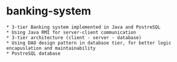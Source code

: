 ﻿# banking-system

	* 3-tier Banking system implemented in Java and PostreSQL
	* Using Java RMI for server-client communication
	* 3-tier architecture (client - server - database)
	* Using DAO design pattern in database tier, for better logic encapuslation and maintainability
	* PostreSQL database
 
